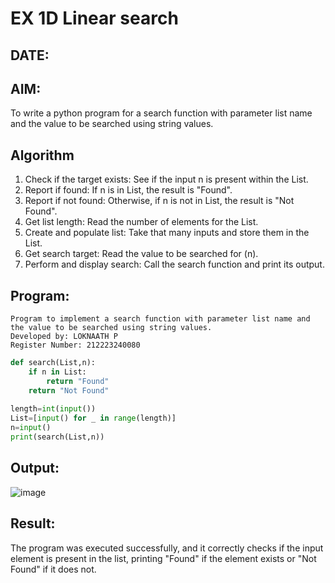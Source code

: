 # EX 1D Linear search
## DATE:
## AIM:
To write a python program for a search function with parameter list name and the value to be searched using string values.



## Algorithm
1. Check if the target exists: See if the input n is present within the List.
2. Report if found: If n is in List, the result is "Found".
3. Report if not found: Otherwise, if n is not in List, the result is "Not Found".
4. Get list length: Read the number of elements for the List.
5. Create and populate list: Take that many inputs and store them in the List.
6. Get search target: Read the value to be searched for (n).
7. Perform and display search: Call the search function and print its output.
## Program:
```
Program to implement a search function with parameter list name and the value to be searched using string values.
Developed by: LOKNAATH P 
Register Number: 212223240080
```
```python
def search(List,n):
    if n in List:
        return "Found"
    return "Not Found"
    
length=int(input())
List=[input() for _ in range(length)]
n=input()
print(search(List,n))
```

## Output:
![image](https://github.com/user-attachments/assets/460b44fe-d941-43b9-9c56-7c63bea03b43)



## Result:
The program was executed successfully, and it correctly checks if the input element is present in the list, printing "Found" if the element exists or "Not Found" if it does not.
